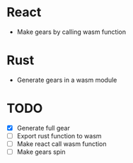# React
- Make gears by calling wasm function
# Rust
- Generate gears in a wasm module
# TODO
- [x] Generate full gear
- [ ] Export rust function to wasm
- [ ] Make react call wasm function
- [ ] Make gears spin